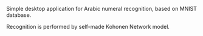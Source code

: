 Simple desktop application for Arabic numeral recognition, based on MNIST database. 

Recognition is performed by self-made Kohonen Network model.
